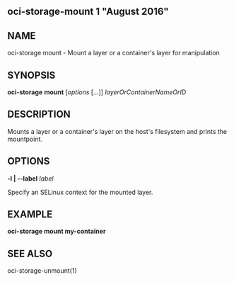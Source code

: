 ## oci-storage-mount 1 "August 2016"

## NAME
oci-storage mount - Mount a layer or a container's layer for manipulation

## SYNOPSIS
**oci-storage** **mount** [*options* [...]] *layerOrContainerNameOrID*

## DESCRIPTION
Mounts a layer or a container's layer on the host's filesystem and prints the
mountpoint.

## OPTIONS
**-l | --label** *label*

Specify an SELinux context for the mounted layer.

## EXAMPLE
**oci-storage mount my-container**

## SEE ALSO
oci-storage-unmount(1)
